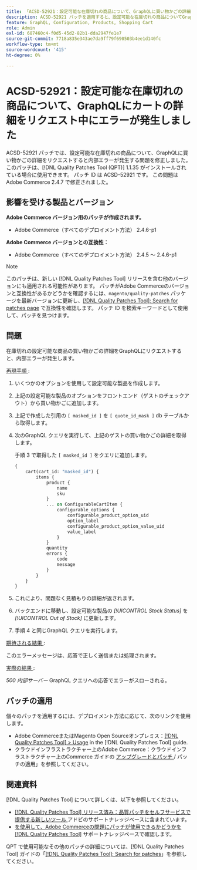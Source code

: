 ```yaml
---
title: 「ACSD-52921：設定可能な在庫切れの商品について、GraphQLに買い物かごの詳細をリクエスト中にエラーが発生しました」
description: ACSD-52921 パッチを適用すると、設定可能な在庫切れの商品についてGraphQLに買い物かごの詳細をリクエストしたときに内部エラーが発生するAdobe Commerceの問題を修正できます。
feature: GraphQL, Configuration, Products, Shopping Cart
role: Admin
exl-id: 687460c4-f0d5-45d2-82b1-dda2947fe1e7
source-git-commit: 7718a835e343ae7da9ff79f690503b4ee1d140fc
workflow-type: tm+mt
source-wordcount: '415'
ht-degree: 0%

---
```


# ACSD-52921：設定可能な在庫切れの商品について、GraphQLにカートの詳細をリクエスト中にエラーが発生しました

ACSD-52921 パッチでは、設定可能な在庫切れの商品について、GraphQLに買い物かごの詳細をリクエストすると内部エラーが発生する問題を修正しました。 このパッチは、[!DNL Quality Patches Tool (QPT)] 1.1.35 がインストールされている場合に使用できます。 パッチ ID は ACSD-52921 です。 この問題はAdobe Commerce 2.4.7 で修正されました。

## 影響を受ける製品とバージョン

**Adobe Commerce バージョン用のパッチが作成されます。**

* Adobe Commerce（すべてのデプロイメント方法） 2.4.6-p1

**Adobe Commerce バージョンとの互換性：**

* Adobe Commerce（すべてのデプロイメント方法） 2.4.5 ～ 2.4.6-p1

>[!NOTE]
>
>このパッチは、新しい [!DNL Quality Patches Tool] リリースを含む他のバージョンにも適用される可能性があります。 パッチがAdobe Commerceのバージョンと互換性があるかどうかを確認するには、`magento/quality-patches` パッケージを最新バージョンに更新し、[[!DNL Quality Patches Tool]: Search for patches page](https://experienceleague.adobe.com/tools/commerce-quality-patches/index.html?lang=ja) で互換性を確認します。 パッチ ID を検索キーワードとして使用して、パッチを見つけます。

## 問題

在庫切れの設定可能な商品の買い物かごの詳細をGraphQLにリクエストすると、内部エラーが発生します。

<u> 再現手順 </u>:

1. いくつかのオプションを使用して設定可能な製品を作成します。
1. 上記の設定可能な製品のオプションをフロントエンド（ゲストのチェックアウト）から買い物かごに追加します。
1. 上記で作成した引用の `[ masked_id ]` を `[ quote_id_mask ]` db テーブルから取得します。
1. 次のGraphQL クエリを実行して、上記のゲストの買い物かごの詳細を取得します。

   手順 3 で取得した `[ masked_id ]` をクエリに追加します。

   ```GraphQL
   {
       cart(cart_id: "masked_id") {
           items {
               product {
                   name
                   sku
               }
               ... on ConfigurableCartItem {
                   configurable_options {
                       configurable_product_option_uid
                       option_label
                       configurable_product_option_value_uid
                       value_label
                   }
               }
               quantity
               errors {
                   code
                   message
               }
           }
       }
   }   
   ```

1. これにより、問題なく見積もりの詳細が返されます。
1. バックエンドに移動し、設定可能な製品の *[!UICONTROL Stock Status]* を *[!UICONTROL Out of Stock]* に更新します。
1. 手順 4 と同じGraphQL クエリを実行します。

<u> 期待される結果 </u>:

このエラーメッセージは、応答で正しく送信または処理されます。

<u> 実際の結果 </u>:

*500 内部サーバー* GraphQL クエリへの応答でエラーがスローされる。

## パッチの適用

個々のパッチを適用するには、デプロイメント方法に応じて、次のリンクを使用します。

* Adobe CommerceまたはMagento Open Sourceオンプレミス：[[!DNL Quality Patches Tool] > Usage](https://experienceleague.adobe.com/docs/commerce-operations/tools/quality-patches-tool/usage.html?lang=ja) in the [!DNL Quality Patches Tool] guide.
* クラウドインフラストラクチャー上のAdobe Commerce：クラウドインフラストラクチャー上のCommerce ガイドの [ アップグレードとパッチ ](https://experienceleague.adobe.com/docs/commerce-cloud-service/user-guide/develop/upgrade/apply-patches.html?lang=ja)/ パッチの適用」を参照してください。

## 関連資料

[!DNL Quality Patches Tool] について詳しくは、以下を参照してください。

* [[!DNL Quality Patches Tool]  リリース済み：品質パッチをセルフサービスで提供する新しいツール ](/help/announcements/adobe-commerce-announcements/magento-quality-patches-released-new-tool-to-self-serve-quality-patches.md) アドビのサポートナレッジベースに含まれています。
* [ を使用して、Adobe Commerceの問題にパッチが使用できるかどうかを  [!DNL Quality Patches Tool]](/help/support-tools/patches-available-in-qpt-tool/check-patch-for-magento-issue-with-magento-quality-patches.md) サポートナレッジベースで確認します。

QPT で使用可能なその他のパッチの詳細については、[!DNL Quality Patches Tool] ガイドの「[[!DNL Quality Patches Tool]: Search for patches](https://experienceleague.adobe.com/tools/commerce-quality-patches/index.html?lang=ja)」を参照してください。
